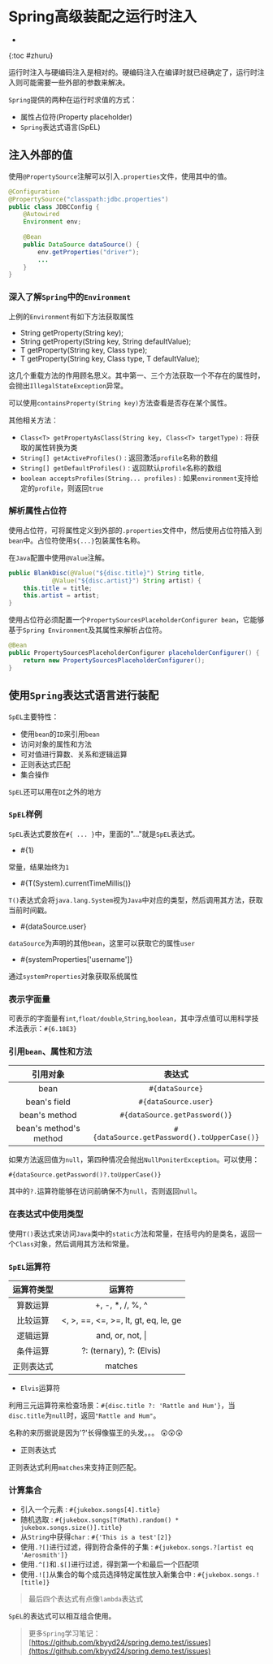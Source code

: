 # Spring高级装配之运行时注入


* 
{:toc #zhuru}

运行时注入与硬编码注入是相对的。硬编码注入在编译时就已经确定了，运行时注入则可能需要一些外部的参数来解决。

`Spring`提供的两种在运行时求值的方式：

* 属性占位符(Property placeholder)
* `Spring`表达式语言(SpEL)

## 注入外部的值

使用`@PropertySource`注解可以引入`.properties`文件，使用其中的值。

```java
@Configuration
@PropertySource("classpath:jdbc.properties")
public class JDBCConfig {
    @Autowired
    Environment env;
    
    @Bean
    public DataSource dataSource() {
        env.getProperties("driver");
        ...
    }
}
```

### 深入了解`Spring`中的`Environment`

上例的`Environment`有如下方法获取属性

* String getProperty(String key);
* String getProperty(String key, String defaultValue);
* T getProperty(String key, Class<T> type);
* T getProperty(String key, Class<T> type, T defaultValue);

这几个重载方法的作用顾名思义。其中第一、三个方法获取一个不存在的属性时，会抛出`IllegalStateException`异常。

可以使用`containsProperty(String key)`方法查看是否存在某个属性。

其他相关方法：

* `Class<T> getPropertyAsClass(String key, Class<T> targetType)` : 将获取的属性转换为类
* `String[] getActiveProfiles()` : 返回激活`profile`名称的数组
* `String[] getDefaultProfiles()` : 返回默认`profile`名称的数组
* `boolean acceptsProfiles(String... profiles)` : 如果`environment`支持给定的`profile`，则返回`true`

### 解析属性占位符

使用占位符，可将属性定义到外部的`.properties`文件中，然后使用占位符插入到`bean`中。占位符使用`${...}`包装属性名称。

在`Java`配置中使用`@Value`注解。

```java
public BlankDisc(@Value("${disc.title}") String title,
            @Value("${disc.artist}") String artist) {
    this.title = title;
    this.artist = artist;
}
```

使用占位符必须配置一个`PropertySourcesPlaceholderConfigurer bean`，它能够基于`Spring Environment`及其属性来解析占位符。

```java
@Bean
public PropertySourcesPlaceholderConfigurer placeholderConfigurer() {
    return new PropertySourcesPlaceholderConfigurer();
}
```

## 使用`Spring`表达式语言进行装配

`SpEL`主要特性：

* 使用`bean`的`ID`来引用`bean`
* 访问对象的属性和方法
* 可对值进行算数、关系和逻辑运算
* 正则表达式匹配
* 集合操作

`SpEL`还可以用在`DI`之外的地方

### `SpEL`样例

`SpEL`表达式要放在`#{ ... }`中，里面的"..."就是`SpEL`表达式。

* #{1}

常量，结果始终为`1`

* #{T(System).currentTimeMillis()}

`T()`表达式会将`java.lang.System`视为`Java`中对应的类型，然后调用其方法，获取当前时间戳。

* #{dataSource.user}

`dataSource`为声明的其他`bean`，这里可以获取它的属性`user`

* #{systemProperties['username']}

通过`systemProperties`对象获取系统属性

### 表示字面量

可表示的字面量有`int`,`float/double`,`String`,`boolean`，其中浮点值可以用科学技术法表示：`#{6.18E3}`

### 引用`bean`、属性和方法

| 引用对象 | 表达式 |
|:-:|:-:|
| bean | `#{dataSource}` |
| bean's field | `#{dataSource.user}` |
| bean's method | `#{dataSource.getPassword()}` |
| bean's method's method | `#{dataSource.getPassword().toUpperCase()}` |

如果方法返回值为`null`，第四种情况会抛出`NullPoniterException`。可以使用：

`#{dataSource.getPassword()?.toUpperCase()}`

其中的`?.`运算符能够在访问前确保不为`null`，否则返回`null`。

### 在表达式中使用类型

使用`T()`表达式来访问`Java`类中的`static`方法和常量，在括号内的是类名，返回一个`Class`对象，然后调用其方法和常量。

### `SpEL`运算符

| 运算符类型 | 运算符 |
|:-:|:-:|
| 算数运算 | +, -, *, /, %, ^ |
| 比较运算 | <, >, ==, <=, >=, lt, gt, eq, le, ge |
| 逻辑运算 | and, or, not, \| |
| 条件运算 | ?: (ternary), ?: (Elvis) |
| 正则表达式 | matches |

* `Elvis`运算符
 
利用三元运算符来检查场景：`#{disc.title ?: 'Rattle and Hum'}`，当`disc.title`为`null`时，返回`"Rattle and Hum"`。
 
名称的来历据说是因为'?'长得像猫王的头发。。。 :astonished::astonished::astonished:
 
* 正则表达式

正则表达式利用`matches`来支持正则匹配。

### 计算集合

* 引入一个元素 : `#{jukebox.songs[4].title}`
* 随机选取 : `#{jukebox.songs[T(Math).random() * jukebox.songs.size()].title}`
* 从`String`中获得`char` : `#{'This is a test'[2]}`
* 使用`.?[]`进行过滤，得到符合条件的子集 : `#{jukebox.songs.?[artist eq 'Aerosmith']}`
* 使用`.^[]`和`.$[]`进行过滤，得到第一个和最后一个匹配项
* 使用`.![]`从集合的每个成员选择特定属性放入新集合中 : `#{jukebox.songs.![title]}`

> 最后四个表达式有点像`lambda`表达式

`SpEL`的表达式可以相互组合使用。

> 更多`Spring`学习笔记：[https://github.com/kbyyd24/spring.demo.test/issues](https://github.com/kbyyd24/spring.demo.test/issues)
